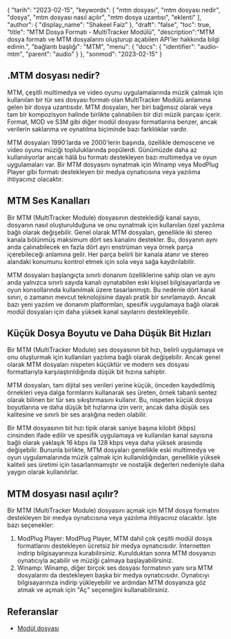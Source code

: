 {
"tarih": "2023-02-15",
  "keywords": [
"mtm dosyası",
"mtm dosyası nedir",
"dosya",
"mtm dosyası nasıl açılır",
"mtm dosya uzantısı",
"eklenti"
],
  "author": {
"display_name": "Shakeel Faiz"
},
"draft": "false",
"toc": true,
"title": "MTM Dosya Formatı - MultiTracker Modülü",
  "description":"MTM dosya formatı ve MTM dosyalarını oluşturup açabilen API'ler hakkında bilgi edinin.",
"bağlantı başlığı": "MTM",
  "menu": {
    "docs": {
      "identifier": "audio-mtm",
      "parent": "audio"
}
},
"sonmod": "2023-02-15"
}

## .MTM dosyası nedir?

MTM, çeşitli multimedya ve video oyunu uygulamalarında müzik çalmak için kullanılan bir tür ses dosyası formatı olan MultiTracker Modülü anlamına gelen bir dosya uzantısıdır. MTM dosyaları, her biri bağımsız olarak veya tam bir kompozisyon halinde birlikte çalınabilen bir dizi müzik parçası içerir. Format, MOD ve S3M gibi diğer modül dosyası formatlarına benzer, ancak verilerin saklanma ve oynatılma biçiminde bazı farklılıklar vardır.

MTM dosyaları 1990'larda ve 2000'lerin başında, özellikle demoscene ve video oyunu müziği topluluklarında popülerdi. Günümüzde daha az kullanılıyorlar ancak hâlâ bu formatı destekleyen bazı multimedya ve oyun uygulamaları var. Bir MTM dosyasını oynatmak için Winamp veya ModPlug Player gibi formatı destekleyen bir medya oynatıcısına veya yazılıma ihtiyacınız olacaktır.

## MTM Ses Kanalları

Bir MTM (MultiTracker Module) dosyasının desteklediği kanal sayısı, dosyanın nasıl oluşturulduğuna ve onu oynatmak için kullanılan özel yazılıma bağlı olarak değişebilir. Genel olarak MTM dosyaları, genellikle iki stereo kanala bölünmüş maksimum dört ses kanalını destekler. Bu, dosyanın aynı anda çalınabilecek en fazla dört ayrı enstrüman veya örnek parça içerebileceği anlamına gelir. Her parça belirli bir kanala atanır ve stereo alandaki konumunu kontrol etmek için sola veya sağa kaydırılabilir.

MTM dosyaları başlangıçta sınırlı donanım özelliklerine sahip olan ve aynı anda yalnızca sınırlı sayıda kanalı oynatabilen eski kişisel bilgisayarlarda ve oyun konsollarında kullanılmak üzere tasarlanmıştı. Bu nedenle dört kanal sınırı, o zamanın mevcut teknolojisine dayalı pratik bir sınırlamaydı. Ancak bazı yeni yazılım ve donanım platformları, spesifik uygulamaya bağlı olarak modül dosyaları için daha yüksek kanal sayılarını destekleyebilir.

## Küçük Dosya Boyutu ve Daha Düşük Bit Hızları

Bir MTM (MultiTracker Module) ses dosyasının bit hızı, belirli uygulamaya ve onu oluşturmak için kullanılan yazılıma bağlı olarak değişebilir. Ancak genel olarak MTM dosyaları nispeten küçüktür ve modern ses dosyası formatlarıyla karşılaştırıldığında düşük bit hızına sahiptir.

MTM dosyaları, tam dijital ses verileri yerine küçük, önceden kaydedilmiş örnekleri veya dalga formlarını kullanarak ses üreten, örnek tabanlı sentez olarak bilinen bir tür ses sıkıştırmasını kullanır. Bu, nispeten küçük dosya boyutlarına ve daha düşük bit hızlarına izin verir, ancak daha düşük ses kalitesine ve sınırlı bir ses aralığına neden olabilir.

Bir MTM dosyasının bit hızı tipik olarak saniye başına kilobit (kbps) cinsinden ifade edilir ve spesifik uygulamaya ve kullanılan kanal sayısına bağlı olarak yaklaşık 16 kbps ila 128 kbps veya daha yüksek arasında değişebilir. Bununla birlikte, MTM dosyaları genellikle eski multimedya ve oyun uygulamalarında müzik çalmak için kullanıldığından, genellikle yüksek kaliteli ses üretimi için tasarlanmamıştır ve nostaljik değerleri nedeniyle daha yaygın olarak kullanılırlar.

## MTM dosyası nasıl açılır?

Bir MTM (MultiTracker Module) dosyasını açmak için MTM dosya formatını destekleyen bir medya oynatıcısına veya yazılıma ihtiyacınız olacaktır. İşte bazı seçenekler:

1. ModPlug Player: ModPlug Player, MTM dahil çok çeşitli modül dosya formatlarını destekleyen ücretsiz bir medya oynatıcısıdır. İnternetten indirip bilgisayarınıza kurabilirsiniz. Kurulduktan sonra MTM dosyanızı oynatıcıyla açabilir ve müziği çalmaya başlayabilirsiniz.
2. Winamp: Winamp, diğer birçok ses dosyası formatının yanı sıra MTM dosyalarını da destekleyen başka bir medya oynatıcısıdır. Oynatıcıyı bilgisayarınıza indirip yükleyebilir ve ardından MTM dosyanıza göz atmak ve açmak için "Aç" seçeneğini kullanabilirsiniz.

## Referanslar
* [Modül dosyası](https://en.wikipedia.org/wiki/Module_file)

